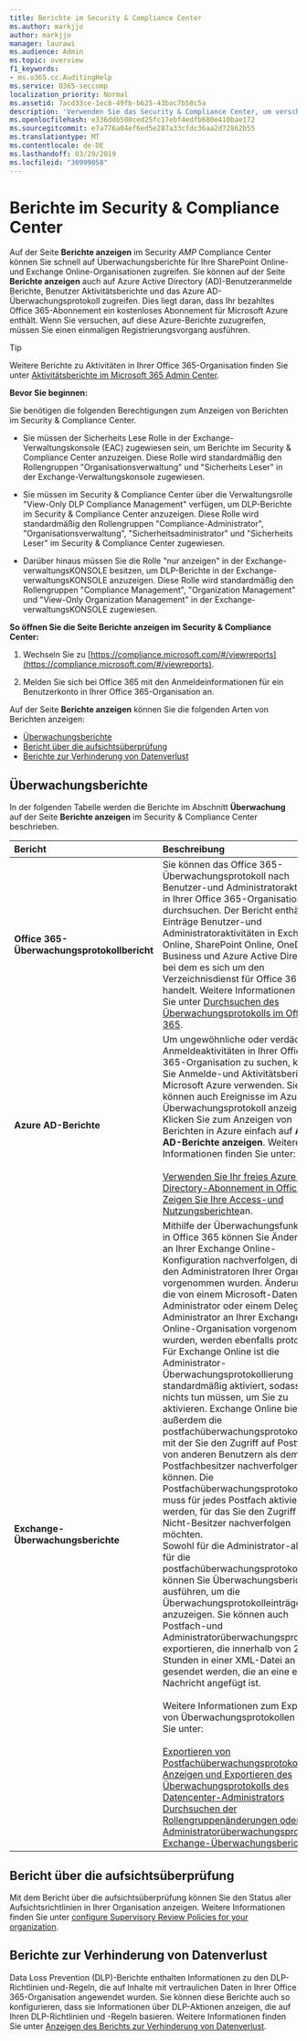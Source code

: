 ```yaml
---
title: Berichte im Security & Compliance Center
ms.author: markjjo
author: markjjo
manager: laurawi
ms.audience: Admin
ms.topic: overview
f1_keywords:
- ms.o365.cc.AuditingHelp
ms.service: O365-seccomp
localization_priority: Normal
ms.assetid: 7acd33ce-1ec8-49fb-b625-43bac7b58c5a
description: 'Verwenden Sie das Security & Compliance Center, um verschiedene Berichte für Ihre SharePoint Online-und Exchange Online-Organisation sowie Azure Active Directory-Berichte zu erhalten.  '
ms.openlocfilehash: e336ddb500ced25fc17ebf4edfb680e410bae172
ms.sourcegitcommit: e7a776a04ef6ed5e287a33cfdc36aa2d72862b55
ms.translationtype: MT
ms.contentlocale: de-DE
ms.lasthandoff: 03/29/2019
ms.locfileid: "30999058"
---
```

# <a name="reports-in-the-security--compliance-center"></a>Berichte im Security & Compliance Center

Auf der Seite **Berichte anzeigen** im Security _AMP_ Compliance Center können Sie schnell auf Überwachungsberichte für Ihre SharePoint Online-und Exchange Online-Organisationen zugreifen. Sie können auf der Seite **Berichte anzeigen** auch auf Azure Active Directory (AD)-Benutzeranmelde Berichte, Benutzer Aktivitätsberichte und das Azure AD-Überwachungsprotokoll zugreifen. Dies liegt daran, dass Ihr bezahltes Office 365-Abonnement ein kostenloses Abonnement für Microsoft Azure enthält. Wenn Sie versuchen, auf diese Azure-Berichte zuzugreifen, müssen Sie einen einmaligen Registrierungsvorgang ausführen. 
  
> [!TIP]
> Weitere Berichte zu Aktivitäten in Ihrer Office 365-Organisation finden Sie unter [Aktivitätsberichte im Microsoft 365 Admin Center](https://support.office.com/article/0d6dfb17-8582-4172-a9a9-aed798150263). 
  
 **Bevor Sie beginnen:**
  
Sie benötigen die folgenden Berechtigungen zum Anzeigen von Berichten im Security & Compliance Center.
  
- Sie müssen der Sicherheits Lese Rolle in der Exchange-Verwaltungskonsole (EAC) zugewiesen sein, um Berichte im Security & Compliance Center anzuzeigen. Diese Rolle wird standardmäßig den Rollengruppen "Organisationsverwaltung" und "Sicherheits Leser" in der Exchange-Verwaltungskonsole zugewiesen.
    
- Sie müssen im Security & Compliance Center über die Verwaltungsrolle "View-Only DLP Compliance Management" verfügen, um DLP-Berichte im Security & Compliance Center anzuzeigen. Diese Rolle wird standardmäßig den Rollengruppen "Compliance-Administrator", "Organisationsverwaltung", "Sicherheitsadministrator" und "Sicherheits Leser" im Security & Compliance Center zugewiesen.

- Darüber hinaus müssen Sie die Rolle "nur anzeigen" in der Exchange-verwaltungsKONSOLE besitzen, um DLP-Berichte in der Exchange-verwaltungsKONSOLE anzuzeigen. Diese Rolle wird standardmäßig den Rollengruppen "Compliance Management", "Organization Management" und "View-Only Organization Management" in der Exchange-verwaltungsKONSOLE zugewiesen.
  
 **So öffnen Sie die Seite Berichte anzeigen im Security & Compliance Center:**
  
1. Wechseln Sie zu [https://compliance.microsoft.com/#/viewreports](https://compliance.microsoft.com/#/viewreports).
    
2. Melden Sie sich bei Office 365 mit den Anmeldeinformationen für ein Benutzerkonto in Ihrer Office 365-Organisation an.
    
Auf der Seite **Berichte anzeigen** können Sie die folgenden Arten von Berichten anzeigen: 
  
- [Überwachungsberichte](#auditing-reports)
- [Bericht über die aufsichtsüberprüfung](#supervisory-review-report)
- [Berichte zur Verhinderung von Datenverlust](#data-loss-prevention-reports)
    
## <a name="auditing-reports"></a>Überwachungsberichte

In der folgenden Tabelle werden die Berichte im Abschnitt **Überwachung** auf der Seite **Berichte anzeigen** im Security & Compliance Center beschrieben. 
  
|**Bericht**|**Beschreibung**|
|:-----|:-----|
|**Office 365-Überwachungsprotokollbericht** <br/> |Sie können das Office 365-Überwachungsprotokoll nach Benutzer-und Administratoraktivitäten in Ihrer Office 365-Organisation durchsuchen. Der Bericht enthält Einträge Benutzer-und Administratoraktivitäten in Exchange Online, SharePoint Online, OneDrive for Business und Azure Active Directory, bei dem es sich um den Verzeichnisdienst für Office 365 handelt. Weitere Informationen finden Sie unter [Durchsuchen des Überwachungsprotokolls im Office 365](search-the-audit-log-in-security-and-compliance.md).  <br/> |
|**Azure AD-Berichte** <br/> |Um ungewöhnliche oder verdächtige Anmeldeaktivitäten in Ihrer Office 365-Organisation zu suchen, können Sie Anmelde-und Aktivitätsberichte in Microsoft Azure verwenden. Sie können auch Ereignisse im Azure AD-Überwachungsprotokoll anzeigen. Klicken Sie zum Anzeigen von Berichten in Azure einfach auf **Azure AD-Berichte anzeigen**. Weitere Informationen finden Sie unter: <br/><br/>[Verwenden Sie Ihr freies Azure Active Directory-Abonnement in Office 365](use-your-free-azure-ad-subscription-in-office-365.md). <br/> [Zeigen Sie Ihre Access-und Nutzungsberichte](http://go.microsoft.com/fwlink/p/?LinkId=506902)an.  <br/> |
|**Exchange-Überwachungsberichte** <br/> | Mithilfe der Überwachungsfunktionen in Office 365 können Sie Änderungen an Ihrer Exchange Online-Konfiguration nachverfolgen, die von den Administratoren Ihrer Organisation vorgenommen wurden. Änderungen, die von einem Microsoft-Datencenter Administrator oder einem Delegierten Administrator an Ihrer Exchange Online-Organisation vorgenommen wurden, werden ebenfalls protokolliert. Für Exchange Online ist die Administrator-Überwachungsprotokollierung standardmäßig aktiviert, sodass Sie nichts tun müssen, um Sie zu aktivieren. Exchange Online bietet außerdem die postfachüberwachungsprotokollierung, mit der Sie den Zugriff auf Postfächer von anderen Benutzern als dem Postfachbesitzer nachverfolgen können. Die Postfachüberwachungsprotokollierung muss für jedes Postfach aktiviert werden, für das Sie den Zugriff durch Nicht-Besitzer nachverfolgen möchten.  <br/>  Sowohl für die Administrator-als auch für die postfachüberwachungsprotokollierung können Sie Überwachungsberichte ausführen, um die Überwachungsprotokolleinträge anzuzeigen. Sie können auch Postfach-und Administratorüberwachungsprotokolle exportieren, die innerhalb von 24 Stunden in einer XML-Datei an Sie gesendet werden, die an eine e-Mail-Nachricht angefügt ist. <br/><br/>Weitere Informationen zum Exportieren von Überwachungsprotokollen finden Sie unter:  <br/><br/> [Exportieren von Postfachüberwachungsprotokollen](http://go.microsoft.com/fwlink/p/?LinkID=404104) <br/> [Anzeigen und Exportieren des Überwachungsprotokolls des Datencenter-Administrators](http://go.microsoft.com/fwlink/p/?LinkId=404109) <br/> [Durchsuchen der Rollengruppenänderungen oder Administratorüberwachungsprotokolle](http://go.microsoft.com/fwlink/p/?LinkId=404105) <br/>   [Exchange-Überwachungsberichte](http://go.microsoft.com/fwlink/p/?LinkID=395232).  <br/> |
   
## <a name="supervisory-review-report"></a>Bericht über die aufsichtsüberprüfung

Mit dem Bericht über die aufsichtsüberprüfung können Sie den Status aller Aufsichtsrichtlinien in Ihrer Organisation anzeigen. Weitere Informationen finden Sie unter [configure Supervisory Review Policies for your organization](configure-supervision-policies.md).
  
## <a name="data-loss-prevention-reports"></a>Berichte zur Verhinderung von Datenverlust

Data Loss Prevention (DLP)-Berichte enthalten Informationen zu den DLP-Richtlinien und-Regeln, die auf Inhalte mit vertraulichen Daten in Ihrer Office 365-Organisation angewendet wurden. Sie können diese Berichte auch so konfigurieren, dass sie Informationen über DLP-Aktionen anzeigen, die auf Ihren DLP-Richtlinien und -Regeln basieren. Weitere Informationen finden Sie unter [Anzeigen des Berichts zur Verhinderung von Datenverlust](view-the-dlp-reports.md).
